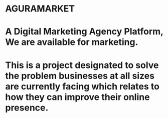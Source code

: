 # AGURAMARKET

# A Digital Marketing Agency Platform, We are available for marketing.

# This is a project designated to solve the problem businesses at all sizes are currently facing which relates to how they can improve their online presence.

